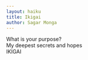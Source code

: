 ```yaml
---
layout: haiku
title: Ikigai
author: Sagar Monga
---
```


What is your purpose?<br>
My deepest secrets and hopes<br>
IKIGAI<br>